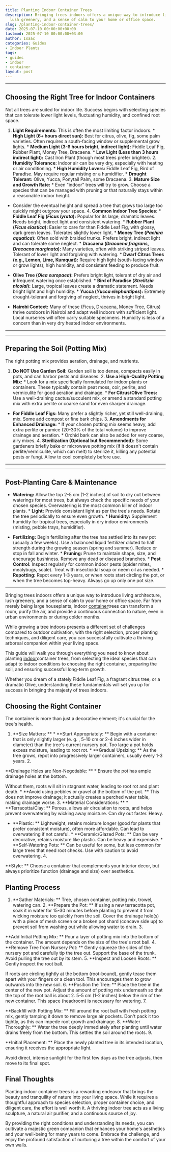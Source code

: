 ```yaml
---
title: Planting Indoor Container Trees
description: Bringing trees indoors offers a unique way to introduce living architecture,
  lush greenery, and a sense of calm to your home or office space.
slug: /planting-indoor-container-trees/
date: 2025-07-10 00:00:00+00:00
lastmod: 2025-07-10 00:00:00+03:00
author: Isaac
categories: Guides
- Indoor Plants
tags:
- guides
- indoor
- container
layout: post
---
```

---

## Choosing the Right Tree for Indoor Containers
Not all trees are suited for indoor life. Success begins with selecting species that can tolerate lower light levels, fluctuating humidity, and confined root space.
1. **Light Requirements:** This is often the most limiting factor indoors. * **High Light (6+ hours direct sun):** Best for citrus, olive, fig, some palm varieties. Often requires a south-facing window or supplemental grow lights. * **Medium Light (3-6 hours bright, indirect light):** Fiddle Leaf Fig, Rubber Plant, Money Tree, Dracaena. * **Low Light (Less than 3 hours indirect light):** Cast Iron Plant (though most trees prefer brighter). 2.
**Humidity Tolerance:** Indoor air can be very dry, especially with heating or air conditioning. * **High Humidity Lovers:** Fiddle Leaf Fig, Bird of Paradise. May require regular misting or a humidifier. * **Drought Tolerant:** Olive, Yucca, Ponytail Palm, some Dracaena. 3. **Mature Size and Growth Rate:** * Even "indoor" trees will try to grow. Choose a species that can be managed with pruning or that naturally stays within a reasonable indoor height.

* Consider the eventual height and spread  a tree that grows too large too quickly might outgrow your space. 4. **Common Indoor Tree Species:** * **Fiddle Leaf Fig (*Ficus lyrata*):** Popular for its large, dramatic leaves. Needs bright, indirect light and consistent watering. * **Rubber Plant (*Ficus elastica*):** Easier to care for than Fiddle Leaf Fig, with glossy, dark green leaves. Tolerates slightly lower light. * **Money Tree (*Pachira aquatica*):** Often sold with braided trunks.
Prefers bright, indirect light and can tolerate some neglect. * **Dracaena (*Dracaena fragrans*, *Dracaena marginata*):** Many varieties, often with striking striped leaves. Tolerant of lower light and forgiving with watering. * **Dwarf Citrus Trees (e.g., Lemon, Lime, Kumquat):** Require high light (south-facing window or grow lights), high humidity, and consistent feeding to produce fruit.

* **Olive Tree (*Olea europaea*):** Prefers bright light, tolerant of dry air and infrequent watering once established. * **Bird of Paradise (*Strelitzia nicolai*):** Large, tropical leaves create a dramatic statement. Needs bright light and high humidity. * **Yucca (*Yucca elephantipes*):** Extremely drought-tolerant and forgiving of neglect, thrives in bright light.

* **Nairobi Context:** Many of these (Ficus, Dracaena, Money Tree, Citrus) thrive outdoors in Nairobi and adapt well indoors with sufficient light. Local nurseries will often carry suitable specimens. Humidity is less of a concern than in very dry heated indoor environments.
---
---

## Preparing the Soil (Potting Mix)
The right potting mix provides aeration, drainage, and nutrients.
1. **Do NOT Use Garden Soil:** Garden soil is too dense, compacts easily in pots, and can harbor pests and diseases. 2. **Use a High-Quality Potting Mix:** * Look for a mix specifically formulated for indoor plants or containers. These typically contain peat moss, coir, perlite, and vermiculite for good aeration and drainage. * **For Citrus/Olive Trees:** Use a well-draining cactus/succulent mix, or amend a standard potting mix with extra perlite or coarse sand for even sharper drainage.

* **For Fiddle Leaf Figs:** Many prefer a slightly richer, yet still well-draining, mix. Some add compost or fine bark chips. 3. **Amendments for Enhanced Drainage:** * If your chosen potting mix seems heavy, add extra perlite or pumice (20-30% of the total volume) to improve drainage and aeration. * Orchid bark can also be added for very coarse, airy mixes. 4.
**Sterilization (Optional but Recommended):** Some gardeners briefly bake or microwave potting mix (if it doesn't contain perlite/vermiculite, which can melt) to sterilize it, killing any potential pests or fungi. Allow to cool completely before use.
---
---

## Post-Planting Care & Maintenance

* **Watering:** Allow the top 2-5 cm (1-2 inches) of soil to dry out between waterings for most trees, but always check the specific needs of your chosen species. Overwatering is the most common killer of indoor plants. * **Light:** Provide consistent light as per the tree's needs. Rotate the tree periodically to ensure even growth. * **Humidity:** Supplement humidity for tropical trees, especially in dry indoor environments (misting, pebble trays, humidifier).

* **Fertilizing:** Begin fertilizing after the tree has settled into its new pot (usually a few weeks). Use a balanced liquid fertilizer diluted to half strength during the growing season (spring and summer). Reduce or stop in fall and winter. * **Pruning:** Prune to maintain shape, size, and encourage bushiness. Remove any dead or diseased branches. * **Pest Control:** Inspect regularly for common indoor pests (spider mites, mealybugs, scale).
Treat with insecticidal soap or neem oil as needed. * **Repotting:** Repot every 1-3 years, or when roots start circling the pot, or when the tree becomes top-heavy. Always go up only one pot size.
---

Bringing trees indoors offers a unique way to introduce living architecture, lush greenery, and a sense of calm to your home or office space. Far from merely being large houseplants, indoor [container](https://pestpolicy.com/10-trees-to-grow-in-containers/)trees can transform a room, purify the air, and provide a continuous connection to nature, even in urban environments or during colder months.

While growing a tree indoors presents a different set of challenges compared to outdoor cultivation, with the right selection, proper planting techniques, and diligent care, you can successfully cultivate a thriving arboreal companion within your living space.

This guide will walk you through everything you need to know about planting [indoor](https://pestpolicy.com/best-indoor-flea-killer/)container trees, from selecting the ideal species that can adapt to indoor conditions to choosing the right container, preparing the soil, and ensuring successful long-term growth.

Whether you dream of a stately Fiddle Leaf Fig, a fragrant citrus tree, or a dramatic Olive, understanding these fundamentals will set you up for success in bringing the majesty of trees indoors.

##  Choosing the Right Container

The container is more than just a decorative element; it's crucial for the tree's health.

1. **Size Matters: ** * **Start Appropriately: ** Begin with a container that is only slightly larger (e. g. , 5-10 cm or 2-4 inches wider in diameter) than the tree's current nursery pot. Too large a pot holds excess moisture, leading to root rot. * **Gradual Upsizing: ** As the tree grows, repot into progressively larger containers, usually every 1-3 years. 2.

**Drainage Holes are Non-Negotiable: ** * Ensure the pot has ample drainage holes at the bottom.

Without them, roots will sit in stagnant water, leading to root rot and plant death. * **Avoid using pebbles or gravel at the bottom of the pot. ** This does not improve drainage; it actually creates a perched water table, making drainage worse. 3. **Material Considerations: ** * **Terracotta/Clay: ** Porous, allows air circulation to roots, and helps prevent overwatering by wicking away moisture. Can dry out faster. Heavy.

* **Plastic: ** Lightweight, retains moisture longer (good for plants that prefer consistent moisture), often more affordable. Can lead to overwatering if not careful. * **Ceramic/Glazed Pots: ** Can be very decorative, retains moisture like plastic. Can be heavy and expensive. * **Self-Watering Pots: ** Can be useful for some, but less common for large trees that need root checks. Use with caution to avoid overwatering. 4.

**Style: ** Choose a container that complements your interior decor, but always prioritize function (drainage and size) over aesthetics.

##  Planting Process

1. **Gather Materials: ** Tree, chosen container, potting mix, trowel, watering can. 2. **Prepare the Pot: ** If using a new terracotta pot, soak it in water for 15-30 minutes before planting to prevent it from wicking moisture too quickly from the soil. Cover the drainage hole(s) with a piece of mesh screen or a broken pot shard (concave side up) to prevent soil from washing out while allowing water to drain. 3.

**Add Initial Potting Mix: ** Pour a layer of potting mix into the bottom of the container. The amount depends on the size of the tree's root ball. 4. **Remove Tree from Nursery Pot: ** Gently squeeze the sides of the nursery pot and carefully tip the tree out. Support the base of the trunk. Avoid pulling the tree out by its stem. 5. **Inspect and Loosen Roots: ** Gently inspect the root ball.

If roots are circling tightly at the bottom (root-bound), gently tease them apart with your fingers or a clean tool. This encourages them to grow outwards into the new soil. 6. **Position the Tree: ** Place the tree in the center of the new pot. Adjust the amount of potting mix underneath so that the top of the root ball is about 2. 5-5 cm (1-2 inches) below the rim of the new container. This space (headroom) is necessary for watering. 7.

**Backfill with Potting Mix: ** Fill around the root ball with fresh potting mix, gently tamping it down to remove large air pockets. Don't pack it too tightly, as this can impede root growth and drainage. 8. **Water Thoroughly: ** Water the tree deeply immediately after planting until water drains freely from the bottom. This settles the soil around the roots. 9.

**Initial Placement: ** Place the newly planted tree in its intended location, ensuring it receives the appropriate light.

Avoid direct, intense sunlight for the first few days as the tree adjusts, then move to its final spot.

##  Final Thoughts

Planting indoor container trees is a rewarding endeavor that brings the beauty and tranquility of nature into your living space. While it requires a thoughtful approach to species selection, proper container choice, and diligent care, the effort is well worth it. A thriving indoor tree acts as a living sculpture, a natural air purifier, and a continuous source of joy.

By providing the right conditions and understanding its needs, you can cultivate a majestic green companion that enhances your home's aesthetics and your well-being for many years to come. Embrace the challenge, and enjoy the profound satisfaction of nurturing a tree within the comfort of your own walls.